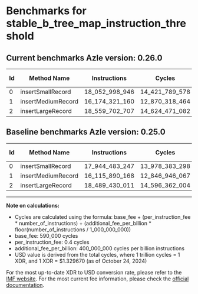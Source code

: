 # Benchmarks for stable_b_tree_map_instruction_threshold

## Current benchmarks Azle version: 0.26.0

| Id  | Method Name        | Instructions   | Cycles         | USD           | USD/Million Calls | Change                                |
| --- | ------------------ | -------------- | -------------- | ------------- | ----------------- | ------------------------------------- |
| 0   | insertSmallRecord  | 18_052_998_946 | 14_421_789_578 | $0.0191762209 | $19_176.22        | <font color="red">+108_515_699</font> |
| 1   | insertMediumRecord | 16_174_321_160 | 12_870_318_464 | $0.0171132764 | $17_113.27        | <font color="red">+58_430_992</font>  |
| 2   | insertLargeRecord  | 18_559_702_707 | 14_624_471_082 | $0.0194457205 | $19_445.72        | <font color="red">+70_272_696</font>  |

## Baseline benchmarks Azle version: 0.25.0

| Id  | Method Name        | Instructions   | Cycles         | USD           | USD/Million Calls |
| --- | ------------------ | -------------- | -------------- | ------------- | ----------------- |
| 0   | insertSmallRecord  | 17_944_483_247 | 13_978_383_298 | $0.0185866369 | $18_586.63        |
| 1   | insertMediumRecord | 16_115_890_168 | 12_846_946_067 | $0.0170821988 | $17_082.19        |
| 2   | insertLargeRecord  | 18_489_430_011 | 14_596_362_004 | $0.0194083447 | $19_408.34        |

---

**Note on calculations:**

- Cycles are calculated using the formula: base_fee + (per_instruction_fee \* number_of_instructions) + (additional_fee_per_billion \* floor(number_of_instructions / 1_000_000_000))
- base_fee: 590_000 cycles
- per_instruction_fee: 0.4 cycles
- additional_fee_per_billion: 400_000_000 cycles per billion instructions
- USD value is derived from the total cycles, where 1 trillion cycles = 1 XDR, and 1 XDR = $1.329670 (as of October 24, 2024)

For the most up-to-date XDR to USD conversion rate, please refer to the [IMF website](https://www.imf.org/external/np/fin/data/rms_sdrv.aspx).
For the most current fee information, please check the [official documentation](https://internetcomputer.org/docs/current/developer-docs/gas-cost#execution).
